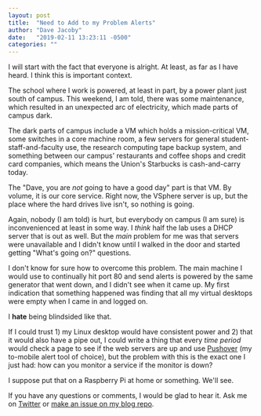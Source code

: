 ```yaml
---
layout: post
title:  "Need to Add to my Problem Alerts"
author: "Dave Jacoby"
date:   "2019-02-11 13:23:11 -0500"
categories: ""
---
```


I will start with the fact that everyone is alright. At least, as far as I have heard. I think this is important context.

The school where I work is powered, at least in part, by a power plant just south of campus. This weekend, I am told, there was some maintenance, which resulted in an unexpected arc of electricity, which made parts of campus dark.

The dark parts of campus include a VM which holds a mission-critical VM, some switches in a core machine room, a few servers for general student-staff-and-faculty use, the research computing tape backup system, and something between our campus' restaurants and coffee shops and credit card companies, which means the Union's Starbucks is cash-and-carry today.

The "Dave, you are _not_ going to have a good day" part is that VM. By volume, it is our core service. Right now, the VSphere server is up, but the place where the hard drives live isn't, so nothing is going.

Again, nobody (I am told) is hurt, but everybody on campus (I am sure) is inconvenienced at least in some way. I _think_ half the lab uses a DHCP server that is out as well. But the _main_ problem for me was that servers were unavailable and I didn't know until I walked in the door and started getting "What's going on?" questions.

I don't know for sure how to overcome this problem. The main machine I would use to continually hit port 80 and send alerts is powered by the same generator that went down, and I didn't see when it came up. My first indication that something happened was finding that all my virtual desktops were empty when I came in and logged on. 

I **hate** being blindsided like that.

If I could trust 1) my Linux desktop would have consistent power and 2) that it would also have a pipe out, I could write a thing that every _time period_ would check a page to see if the web servers are up and use [Pushover](https://pushover.net/) (my to-mobile alert tool of choice), but the problem with this is the exact one I just had: how can you monitor a service if the monitor is down?

I suppose put that on a Raspberry Pi at home or something. We'll see.

If you have any questions or comments, I would be glad to hear it. Ask me on [Twitter](https://twitter.com/jacobydave) or [make an issue on my blog repo](https://github.com/jacoby/jacoby.github.io).


